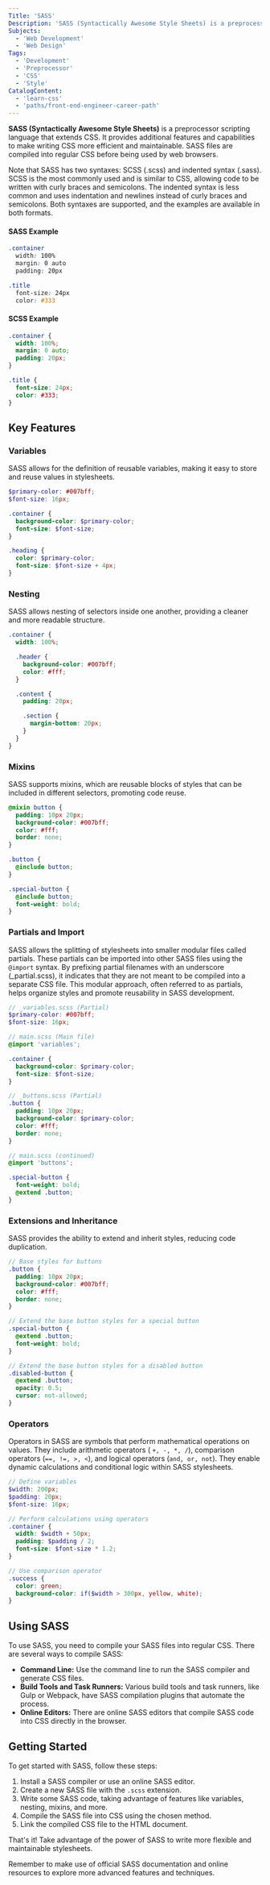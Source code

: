```yaml
---
Title: 'SASS'
Description: 'SASS (Syntactically Awesome Style Sheets) is a preprocessor scripting language that extends CSS.'
Subjects:
  - 'Web Development'
  - 'Web Design'
Tags:
  - 'Development'
  - 'Preprocessor'
  - 'CSS'
  - 'Style'
CatalogContent:
  - 'learn-css'
  - 'paths/front-end-engineer-career-path'
---
```


**SASS (Syntactically Awesome Style Sheets)** is a preprocessor scripting language that extends CSS. It provides additional features and capabilities to make writing CSS more efficient and maintainable. SASS files are compiled into regular CSS before being used by web browsers.

Note that SASS has two syntaxes: SCSS (.scss) and indented syntax (.sass). SCSS is the most commonly used and is similar to CSS, allowing code to be written with curly braces and semicolons. The indented syntax is less common and uses indentation and newlines instead of curly braces and semicolons. Both syntaxes are supported, and the examples are available in both formats.

#### SASS Example

```scss
.container
  width: 100%
  margin: 0 auto
  padding: 20px

.title
  font-size: 24px
  color: #333
```

#### SCSS Example

```scss
.container {
  width: 100%;
  margin: 0 auto;
  padding: 20px;
}

.title {
  font-size: 24px;
  color: #333;
}
```

## Key Features

### Variables

SASS allows for the definition of reusable variables, making it easy to store and reuse values in stylesheets.

```scss
$primary-color: #007bff;
$font-size: 16px;

.container {
  background-color: $primary-color;
  font-size: $font-size;
}

.heading {
  color: $primary-color;
  font-size: $font-size + 4px;
}
```

### Nesting

SASS allows nesting of selectors inside one another, providing a cleaner and more readable structure.

```scss
.container {
  width: 100%;

  .header {
    background-color: #007bff;
    color: #fff;
  }

  .content {
    padding: 20px;

    .section {
      margin-bottom: 20px;
    }
  }
}
```

### Mixins

SASS supports mixins, which are reusable blocks of styles that can be included in different selectors, promoting code reuse.

```scss
@mixin button {
  padding: 10px 20px;
  background-color: #007bff;
  color: #fff;
  border: none;
}

.button {
  @include button;
}

.special-button {
  @include button;
  font-weight: bold;
}
```

### Partials and Import

SASS allows the splitting of stylesheets into smaller modular files called partials. These partials can be imported into other SASS files using the `@import` syntax. By prefixing partial filenames with an underscore (\_partial.scss), it indicates that they are not meant to be compiled into a separate CSS file. This modular approach, often referred to as partials, helps organize styles and promote reusability in SASS development.

```scss
// _variables.scss (Partial)
$primary-color: #007bff;
$font-size: 16px;

// main.scss (Main file)
@import 'variables';

.container {
  background-color: $primary-color;
  font-size: $font-size;
}

// _buttons.scss (Partial)
.button {
  padding: 10px 20px;
  background-color: $primary-color;
  color: #fff;
  border: none;
}

// main.scss (continued)
@import 'buttons';

.special-button {
  font-weight: bold;
  @extend .button;
}
```

### Extensions and Inheritance

SASS provides the ability to extend and inherit styles, reducing code duplication.

```scss
// Base styles for buttons
.button {
  padding: 10px 20px;
  background-color: #007bff;
  color: #fff;
  border: none;
}

// Extend the base button styles for a special button
.special-button {
  @extend .button;
  font-weight: bold;
}

// Extend the base button styles for a disabled button
.disabled-button {
  @extend .button;
  opacity: 0.5;
  cursor: not-allowed;
}
```

### Operators

Operators in SASS are symbols that perform mathematical operations on values. They include arithmetic operators ( `+, -, *, /`), comparison operators (`==, !=, >, <`), and logical operators (`and, or, not`). They enable dynamic calculations and conditional logic within SASS stylesheets.

```scss
// Define variables
$width: 200px;
$padding: 20px;
$font-size: 16px;

// Perform calculations using operators
.container {
  width: $width + 50px;
  padding: $padding / 2;
  font-size: $font-size * 1.2;
}

// Use comparison operator
.success {
  color: green;
  background-color: if($width > 300px, yellow, white);
}
```

## Using SASS

To use SASS, you need to compile your SASS files into regular CSS. There are several ways to compile SASS:

- **Command Line:** Use the command line to run the SASS compiler and generate CSS files.
- **Build Tools and Task Runners:** Various build tools and task runners, like Gulp or Webpack, have SASS compilation plugins that automate the process.
- **Online Editors:** There are online SASS editors that compile SASS code into CSS directly in the browser.

## Getting Started

To get started with SASS, follow these steps:

1. Install a SASS compiler or use an online SASS editor.
2. Create a new SASS file with the `.scss` extension.
3. Write some SASS code, taking advantage of features like variables, nesting, mixins, and more.
4. Compile the SASS file into CSS using the chosen method.
5. Link the compiled CSS file to the HTML document.

That's it! Take advantage of the power of SASS to write more flexible and maintainable stylesheets.

Remember to make use of official SASS documentation and online resources to explore more advanced features and techniques.
